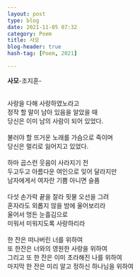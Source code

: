 ```yaml
---
layout: post
type: blog
date: 2021-11-05 07:32
category: Poem
title: 사모
blog-header: true
hash-tag: [Poem, 2021]

---
```


<strong>사모</strong>-조지훈-<br>

<br>
사랑을 다해 사랑하였노라고<br>
정작 할 말이 남아 있음을 알았을 때<br>
당신은 이미 남의 사람이 되어 있었다.<br>
<br>
불러야 할 뜨거운 노래를 가슴으로 죽이며<br>
당신은 멀리로 잃어지고 있었다.<br>
<br>
하마 곱스런 웃음이 사라지기 전<br>
두고두고 아름다운 여인으로 잊어 달라지만<br>
남자에게서 여자란 기쁨 아니면 슬픔<br>
<br>
다섯 손가락 끝을 잘라 핏물 오선을 그려<br>
혼자라도 외롭지 않을 밤에 울어보리라<br>
울어서 멍든 눈흘김으로<br>
미워서 미워지도록 사랑하리라<br>
<br>
한 잔은 떠나버린 너를 위하여<br>
또 한잔은 너와의 영원한 사랑을 위하여<br>
그리고 또 한 잔은 이미 초라해진 나를 위하여<br>
마지막 한 잔은 미리 알고 정하신 하나님을 위하여<br>